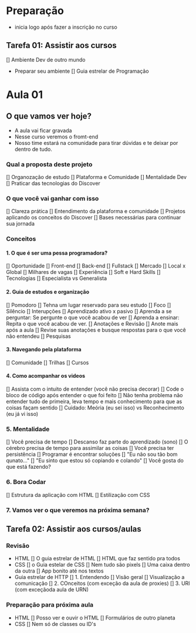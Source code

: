 # Preparação

* inicia logo após fazer a inscrição no curso

## Tarefa 01: Assistir aos cursos

[] Ambiente Dev de outro mundo
  - Preparar seu ambiente
[] Guia estrelar de Programação


# Aula 01

## O que vamos ver hoje?

* A aula vai ficar gravada
* Nesse curso veremos o fromt-end
* Nosso time estará na comunidade para tirar dúvidas e te deixar por dentro de tudo.

### Qual a proposta deste projeto
[] Organozação de estudo
[] Plataforma e Comunidade
[] Mentalidade Dev
[] Praticar das tecnologias do Discover

### O que você vai ganhar com isso
[] Clareza prática
[] Entendimento da plataforma e comunidade
[] Projetos aplicando os conceitos do Discover
[] Bases necessárias para continuar sua jornada

### Conceitos

#### 1. O que é ser uma pessa programadora?
[] Oportunidade
  [] Front-end
  [] Back-end
  [] Fullstack
[] Mercado
  [] Local x Global
  [] Milhares de vagas
  [] Experiência
[] Soft e Hard Skills
[] Tecnologias
[] Especialista vs Generalista

#### 2. Guia de estudos e organização
[] Pomodoro
[] Tehna um lugar reservado para seu estudo
  [] Foco
  [] Silêncio
  [] Interupções
[] Aprendizado ativo x pasivo
  [] Aprenda a se perguntar: Se pergunte o que você acabou de ver
  [] Aprenda a ensinar: Repita o que você acabou de ver.
[] Anotações e Revisão
  [] Anote mais após a aula
  [] Revise suas anotações e busque respostas para o que você não entendeu
[] Pesquisas

#### 3. Navegando pela plataforma
[] Comunidade
[] Trilhas
[] Cursos

#### 4. Como acompanhar os videos
[] Assista com o intuito de entender (você não precisa decorar)
[] Code o bloco de código após entender o que foi feito
[] Não tenha problema não entender tudo de primeira, leva tempo e mais conhecimento para que as coisas façam sentido
[] Cuidado: Meória (eu sei isso) vs Reconhecimento (eu já vi isso)

### 5. Mentalidade
[] Você precisa de tempo
  [] Descanso faz parte do aprendizado (sono)
  [] O cérebro precisa de tempo para assimilar as coisas
[] Você precisa ter persistência
[] Programar é encontrar soluções
[] "Eu não sou tão bom qunato..."
[] "Eu sinto que estou só copiando e colando"
[] Você gosta do que está fazendo?

### 6. Bora Codar
[] Estrutura da aplicação com HTML
[] Estilização com CSS

### 7. Vamos ver o que veremos na próxima semana?

## Tarefa 02: Assistir aos cursos/aulas

  ### Revisão
  * HTML
  [] O guia estrelar de HTML
  [] HTML que faz sentido pra todos
  * CSS
  [] o Guia estelar de CSS
  [] Nem tudo são pixels
  [] Uma caixa dentro da outra
  [] App bonito até nos textos
  * Guia estrelar de HTTP
  [] 1. Entendendo
    [] Visão geral
    [] Visualização a comunicação
  [] 2. COnceitos (com exceção da aula de proxies)
  [] 3. URI (com exceçãoda aula de URN)

  ### Preparação para próxima aula
  * HTML
    [] Posso ver e ouvir o HTML
    [] Formulários de outro planeta
  * CSS
    [] Nem só de classes ou ID's
